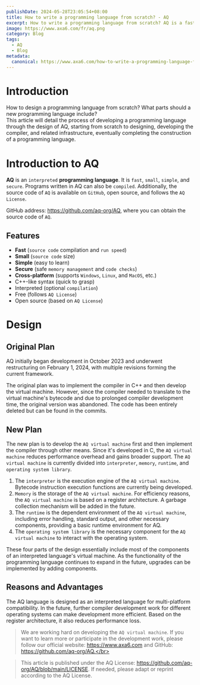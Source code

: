 ```yaml
---
publishDate: 2024-05-28T23:05:54+08:00
title: How to write a programming language from scratch? - AQ
excerpt: How to write a programming language from scratch? AQ is a fast, small, simple and safe interpreted programming language.
image: https://www.axa6.com/fr/aq.png
category: Blog
tags:
  - AQ
  - Blog
metadata:
  canonical: https://www.axa6.com/how-to-write-a-programming-language-from-scratch
---
```


# Introduction
How to design a programming language from scratch? What parts should a new programming language include?</br>
This article will detail the process of developing a programming language through the design of AQ, starting from scratch to designing, developing the compiler, and related infrastructure, eventually completing the construction of a programming language.</br>

# Introduction to AQ

**AQ** is an `interpreted` **programming language**. It is `fast`, `small`, `simple`, and `secure`. Programs written in AQ can also be `compiled`. Additionally, the source code of `AQ` is available on `GitHub`, open source, and follows the `AQ License`.

GitHub address: https://github.com/aq-org/AQ, where you can obtain the source code of `AQ`.

## Features

- **Fast** (`source code` compilation and `run speed`)
- **Small** (`source code` size)
- **Simple** (easy to learn)
- **Secure** (safe `memory management` and `code checks`)
- **Cross-platform** (supports `Windows`, `Linux`, and `MacOS`, etc.)
- C++-like syntax (quick to grasp)
- Interpreted (optional `compilation`)
- Free (follows `AQ License`)
- Open source (based on `AQ License`)

# Design
## Original Plan
AQ initially began development in October 2023 and underwent restructuring on February 1, 2024, with multiple revisions forming the current framework.</br>

The original plan was to implement the compiler in C++ and then develop the virtual machine. However, since the compiler needed to translate to the virtual machine's bytecode and due to prolonged compiler development time, the original version was abandoned. The code has been entirely deleted but can be found in the commits.</br>

## New Plan
The new plan is to develop the `AQ virtual machine` first and then implement the compiler through other means. Since it's developed in C, the `AQ virtual machine` reduces performance overhead and gains broader support. The `AQ virtual machine` is currently divided into `interpreter`, `memory`, `runtime`, and `operating system library`.</br>

1. The `interpreter` is the execution engine of the `AQ virtual machine`. Bytecode instruction execution functions are currently being developed.</br>
2. `Memory` is the storage of the `AQ virtual machine`. For efficiency reasons, the `AQ virtual machine` is based on a register architecture. A garbage collection mechanism will be added in the future.</br>
3. The `runtime` is the dependent environment of the `AQ virtual machine`, including error handling, standard output, and other necessary components, providing a basic runtime environment for AQ.</br>
4. The `operating system library` is the necessary component for the `AQ virtual machine` to interact with the operating system.</br>

These four parts of the design essentially include most of the components of an interpreted language's virtual machine. As the functionality of the programming language continues to expand in the future, upgrades can be implemented by adding components.</br>


## Reasons and Advantages
The AQ language is designed as an interpreted language for multi-platform compatibility. In the future, further compiler development work for different operating systems can make development more efficient. Based on the register architecture, it also reduces performance loss.</br>

> We are working hard on developing the `AQ virtual machine`. If you want to learn more or participate in the development work, please follow our official website: https://www.axa6.com and GitHub: https://github.com/aq-org/AQ.</br>

> This article is published under the AQ License: https://github.com/aq-org/AQ/blob/main/LICENSE. If needed, please adapt or reprint according to the AQ License.